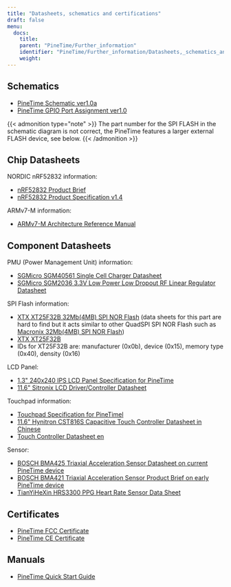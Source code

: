 ```yaml
---
title: "Datasheets, schematics and certifications"
draft: false
menu:
  docs:
    title:
    parent: "PineTime/Further_information"
    identifier: "PineTime/Further_information/Datasheets,_schematics_and_certifications"
    weight: 
---
```


## Schematics

* [PineTime Schematic ver1.0a](https://files.pine64.org/doc/PineTime/PineTime%20Schematic-V1.0a-20191103.pdf)
* [PineTime GPIO Port Assignment ver1.0](https://files.pine64.org/doc/PineTime/PineTime%20Port%20Assignment%20rev1.0.pdf)

{{< admonition type="note" >}}
The part number for the SPI FLASH in the schematic diagram is not correct, the PineTime features a larger external FLASH device, see below.
{{< /admonition >}}

## Chip Datasheets

NORDIC nRF52832 information:

* [nRF52832 Product Brief](https://files.pine64.org/doc/datasheet/pinetime/nRF52832%20product%20brief.pdf)
* [nRF52832 Product Specification v1.4](https://infocenter.nordicsemi.com/pdf/nRF52832_PS_v1.4.pdf)

ARMv7-M information:

* [ARMv7-M Architecture Reference Manual](https://developer.arm.com/documentation/ddi0403/ee/?lang=en)

## Component Datasheets

PMU (Power Management Unit) information:

* [SGMicro SGM40561 Single Cell Charger Datasheet](https://files.pine64.org/doc/datasheet/pinetime/SGM40561.pdf)
* [SGMicro SGM2036 3.3V Low Power Low Dropout RF Linear Regulator Datasheet](https://files.pine64.org/doc/datasheet/pinetime/SGMICRO-SGM2036.pdf)

SPI Flash information:

* [XTX XT25F32B 32Mb(4MB) SPI NOR Flash](https://www.elnec.com/en/device/XTX/XT25F32B+%28QuadSPI%29+%5BSOP8-200%5D/) (data sheets for this part are hard to find but it acts similar to other QuadSPI SPI NOR Flash such as [Macronix 32Mb(4MB) SPI NOR Flash](https://www.macronix.com/Lists/Datasheet/Attachments/7426/MX25L3233F,%203V,%2032Mb,%20v1.6.pdf))
* [XTX XT25F32B](https://datasheet.lcsc.com/szlcsc/2005251035_XTX-XT25F32BSOIGU-S_C558851.pdf)
* IDs for XT25F32B are: manufacturer (0x0b), device (0x15), memory type (0x40), density (0x16)

LCD Panel:

* [1.3" 240x240 IPS LCD Panel Specification for PineTime](https://files.pine64.org/doc/datasheet/pinetime/PineTime%20LCD%20Panel.jpg)
* [11.6" Sitronix LCD Driver/Controller Datasheet](https://wiki.pine64.org/images/5/54/ST7789V_v1.6.pdf)

Touchpad information:

* [Touchpad Specification for PineTimel](https://files.pine64.org/doc/datasheet/pinetime/PineTime%20Touch%20Panel.jpg)
* [11.6" Hynitron CST816S Capacitive Touch Controller Datasheet in Chinese](https://files.pine64.org/doc/datasheet/pinetime/CST816S数据手册V1.1.pdf)
* [Touch Controller Datasheet en](https://wiki.pine64.org/images/2/2f/CST816S.zip)

Sensor:

* [BOSCH BMA425 Triaxial Acceleration Sensor Datasheet on current PineTime device](https://datasheet.lcsc.com/lcsc/1912111437_Bosch-Sensortec-BMA425_C437656.pdf)
* [BOSCH BMA421 Triaxial Acceleration Sensor Product Brief on early PineTime device](https://files.pine64.org/doc/datasheet/pinetime/BST-BMA421-FL000.pdf)
* [TianYiHeXin HRS3300 PPG Heart Rate Sensor Data Sheet](https://files.pine64.org/doc/datasheet/pinetime/HRS3300%20Heart%20Rate%20Sensor.pdf)

## Certificates

* [PineTime FCC Certificate](https://files.pine64.org/doc/cert/FCC_Grant_PineTime_2AWAG-PINETIME_DTS.pdf)
* [PineTime CE Certificate](https://files.pine64.org/doc/cert/CTL2203033031-W%20RED%20Certificate.pdf)

## Manuals

* [PineTime Quick Start Guide](https://wiki.pine64.org/wiki/File:PineTime_Quick_Start_Guide.pdf)
